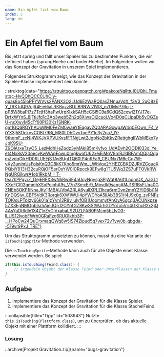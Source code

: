 ```yaml
---
name: Ein Apfel fiel vom Baum
index: 5
lang: de
---
```


# Ein Apfel fiel vom Baum

Bis jetzt spring und fällt unser Spieler bis zu bestimmten Punkten, die wir definiert haben (sprungHoehe und bodenHoehe). Im Folgenden wollen wir das Konzept der Gravitation in unserem Spiel implementieren.

Folgendes Struktogramm zeigt, wie das Konzept der Gravitation in der Spieler-Klasse implementiert sein könnte.

::struktog{data="https://struktog.openpatch.org/#pako:eNqllttuI0UQhl_Fmustqc-HvQQhQCC0UhCIy-quas8o45loPFYWVvs2PANX3O2LUd6EzWaRQ0axZNnuaVdX_f3V3_2uO8zEY_f6XTdQ97ojR4Eie6iaIlRKBqzzBULBRNWl7lW3_n7DMvP76cjL-pP8W8baPI7z7TcjH3haPwUrpKIxkSAH5cCSi5C9a6CdQ62cewj21YJT7e-DrfxWYnS_8jTtiJfd1c3Ao3web5Zh2q8XlwsOi2cuoLVx4D0qCLlpaDb5yOGZuU-ncXwvM5cTf90PI30Kz1SNRK-gm1GQSROYhAUoWM0FeZM0waeYtEqgavZQ0ARAGxwgaW4q0EOwn_F4_ViYX3j58OckyvCOBt79Bj_M80LDhCvvToePY1c3y2na7_lY-9thomF_zcNl4WKJVXPVUKvsfFTNgLwt2JgpNo2bKkvZRettghgIIWbMEkx7yJpK9SU-Z9OlArxeTzyO5_LezMdhHeZpdz3yMAkI85mKvfyo_UdADvh2OODI033d_Ye_et4Nx8sV20oecyKwWApEowu0mgkwofU62xeiEiMqV8mBJldBFAmQQjaQqqmZvdqGikHD0RLUEEjSTAyBUgITQ60tP4nKFa9_CBUNx7M6eGq7W-yXy3unimUsFoIsKnQ3C8kK7Kno5mrWm_LWhVqx2YHEZCBKDZJRVZCoucXPQbiY913H32cuRQjOF5erOsYW0ICRpock9EFw8g1TU5Wq3ZS7uFTOVkRWNgURQikwrA1ob1RkbM_I_T-tea7hPPgvrZ_DejERFX3wNhRwSF4aUoyNgysgSPjWqt8A6t1LnomOX_AaGL1XXoFCI02gmmhXSoPoinhA9s_V7n7SmxEr9_Movdk9saqcAMJ1SRBsFUqa0GZNEb8OKF1iNnaJKy1jMBAUVbA2RLA6yullXPLZlhca6rmDvn2mnYZYlD6bi1NKnDQSiw_EBF5VdK3Rprqk6XW1WUI4pYWCYoA5IiAb38S1H4J9x0g_zvPNFzTOI0oLPTpIzy66k01a1zYvh12R8v_ulyfOB1UoommyfAhQvA6gcq3ACUNkpze5ZX3EgNMGpbIsrhAjeJQjkI2OYpfGZ8KwSStWJrhGDYoTx5Vri4GKhcR2xXjQ4AsYuDt6dle1X4Z1vZyCiVxabaLS2UZLFAB0FMcm5bLlvO3-lLUS12lyobFWrh0GRaFzg6RUOIkhb3P-__HPoCw24QuCrxmaqQWq8w5iS74Zipud5q7vex72vTyw0b_qbgda--519vr9PxJ_TRE"}

Um das Struktogramm umsetzten zu können, musst du eine Variante der `isTouchingSprite`-Methode verwenden.

Die `isTouchingSprite`-Methode kann auch für alle Objekte einer Klasse verwendet werden. Beispiel:

```java
if(this.isTouching(Feind.class)) {
    // irgendein Objekt der Klasse Feind oder Unterklassen der Klasse Feind wird berührt.
}
```

## Aufgabe

1. Implementiere das Konzept der Gravitation für die Klasse Spieler.
2. Implementiere das Konzept der Gravitation für die Klasse StachelFeind.

:::collapsible{title="Tipp" id="508943"}
Nutzte `this.isTouching(Plattform.class)`, um zu überprüfen, ob das aktuelle Objekt mit einer Plattform kollidiert.
:::

### Lösung

::archive[Projekt Gravitation.zip]{name="bugs-gravitation"}
